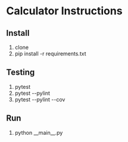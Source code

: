# Calculator Instructions

## Install

1. clone
2. pip install -r requirements.txt

## Testing

1. pytest
2. pytest --pylint
3. pytest --pylint --cov

## Run
1. python \_\_main__.py